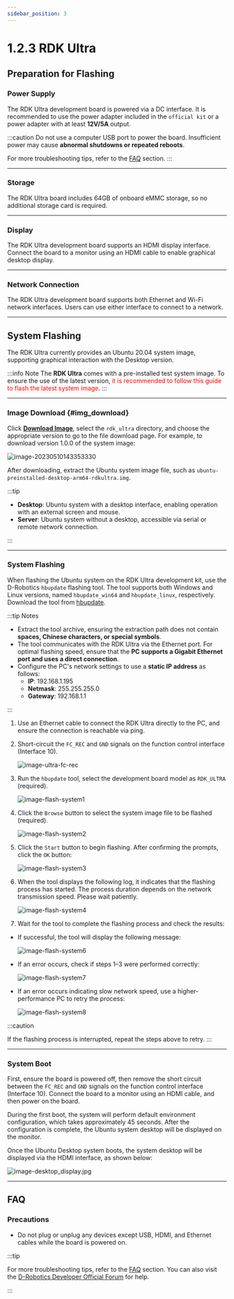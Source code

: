 ```yaml
---
sidebar_position: 3
---
```


# 1.2.3 RDK Ultra

## Preparation for Flashing

### **Power Supply**

The RDK Ultra development board is powered via a DC interface. It is recommended to use the power adapter included in the `official kit` or a power adapter with at least **12V/5A** output.

:::caution
Do not use a computer USB port to power the board. Insufficient power may cause **abnormal shutdowns or repeated reboots**.

For more troubleshooting tips, refer to the [FAQ](../../08_FAQ/01_hardware_and_system.md) section.
:::

---

### **Storage**

The RDK Ultra board includes 64GB of onboard eMMC storage, so no additional storage card is required.

---

### **Display**

The RDK Ultra development board supports an HDMI display interface. Connect the board to a monitor using an HDMI cable to enable graphical desktop display.

---

### **Network Connection**

The RDK Ultra development board supports both Ethernet and Wi-Fi network interfaces. Users can use either interface to connect to a network.

---

## System Flashing

The RDK Ultra currently provides an Ubuntu 20.04 system image, supporting graphical interaction with the Desktop version.

:::info Note
The **RDK Ultra** comes with a pre-installed test system image. To ensure the use of the latest version, <font color='Red'>it is recommended to follow this guide to flash the latest system image</font>.
:::

---

### Image Download {#img_download}

Click [**Download Image**](https://archive.d-robotics.cc/downloads/os_images), select the `rdk_ultra` directory, and choose the appropriate version to go to the file download page. For example, to download version 1.0.0 of the system image:

![image-20230510143353330](../../../../../../static/img/01_Quick_start/image/install_os/20231010120539.png)

After downloading, extract the Ubuntu system image file, such as `ubuntu-preinstalled-desktop-arm64-rdkultra.img`.

:::tip

- **Desktop**: Ubuntu system with a desktop interface, enabling operation with an external screen and mouse.  
- **Server**: Ubuntu system without a desktop, accessible via serial or remote network connection.

:::

---

### System Flashing

When flashing the Ubuntu system on the RDK Ultra development kit, use the D-Robotics `hbupdate` flashing tool. The tool supports both Windows and Linux versions, named `hbupdate_win64` and `hbupdate_linux`, respectively. Download the tool from [hbupdate](https://archive.d-robotics.cc/downloads/en/hbupdate/).

:::tip Notes

- Extract the tool archive, ensuring the extraction path does not contain **spaces, Chinese characters, or special symbols**.  
- The tool communicates with the RDK Ultra via the Ethernet port. For optimal flashing speed, ensure that the **PC supports a Gigabit Ethernet port and uses a direct connection**.  
- Configure the PC's network settings to use a **static IP address** as follows:
  - **IP**: 192.168.1.195  
  - **Netmask**: 255.255.255.0  
  - **Gateway**: 192.168.1.1  

:::

1. Use an Ethernet cable to connect the RDK Ultra directly to the PC, and ensure the connection is reachable via ping.

2. Short-circuit the `FC_REC` and `GND` signals on the function control interface (Interface 10).

   ![image-ultra-fc-rec](../../../../../../static/img/01_Quick_start/image/install_os/image-ultra-fc-rec.jpg)

3. Run the `hbupdate` tool, select the development board model as `RDK_ULTRA` (required).

   ![image-flash-system1](../../../../../../static/img/01_Quick_start/image/install_os/image-rdk-ultra-system1.jpg)

4. Click the `Browse` button to select the system image file to be flashed (required).

   ![image-flash-system2](../../../../../../static/img/01_Quick_start/image/install_os/image-rdk-ultra-system2.jpg)

5. Click the `Start` button to begin flashing. After confirming the prompts, click the `OK` button:

   ![image-flash-system3](../../../../../../static/img/01_Quick_start/image/install_os/image-system-download3.jpg)

6. When the tool displays the following log, it indicates that the flashing process has started. The process duration depends on the network transmission speed. Please wait patiently.

   ![image-flash-system4](../../../../../../static/img/01_Quick_start/image/install_os/image-rdk-ultra-system4.jpg)

7. Wait for the tool to complete the flashing process and check the results:

- If successful, the tool will display the following message:

   ![image-flash-system6](../../../../../../static/img/01_Quick_start/image/install_os/image-rdk-ultra-system6.png)

- If an error occurs, check if steps 1–3 were performed correctly:

   ![image-flash-system7](../../../../../../static/img/01_Quick_start/image/install_os/image-rdk-ultra-system7.png)

- If an error occurs indicating slow network speed, use a higher-performance PC to retry the process:

   ![image-flash-system8](../../../../../../static/img/01_Quick_start/image/install_os/image-rdk-ultra-system8.jpg)

:::caution

If the flashing process is interrupted, repeat the steps above to retry.
:::

---

### System Boot

First, ensure the board is powered off, then remove the short circuit between the `FC_REC` and `GND` signals on the function control interface (Interface 10). Connect the board to a monitor using an HDMI cable, and then power on the board.

During the first boot, the system will perform default environment configuration, which takes approximately 45 seconds. After the configuration is complete, the Ubuntu system desktop will be displayed on the monitor.

Once the Ubuntu Desktop system boots, the system desktop will be displayed via the HDMI interface, as shown below:

![image-desktop_display.jpg](../../../../../../static/img/01_Quick_start/image/install_os/image-desktop_display.jpg)

---

## **FAQ**

### **Precautions**

- Do not plug or unplug any devices except USB, HDMI, and Ethernet cables while the board is powered on.

:::tip

For more troubleshooting tips, refer to the [FAQ](../../08_FAQ/01_hardware_and_system.md) section. You can also visit the [D-Robotics Developer Official Forum](https://developer.d-robotics.cc/forum) for help.

:::
